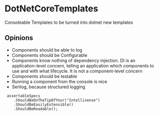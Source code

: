 # DotNetCoreTemplates

Consoleable Templates to be turned into dotnet new templates

## Opinions

* Components should be able to log
* Components should be Configurable
* Components know nothing of dependency injection. DI is an application-level concern, telling an application which components to use and with what lifecycle. It is not a component-level concern
* Components should be testable
* Running a component from the console is nice
* Serilog, because structured logging

```
 assertableSpecs
	.ShouldBeOnTheTipOfYour("Intellisense")
	.ShouldBeEasilyExtensible()
	.ShouldBeReadable();
```